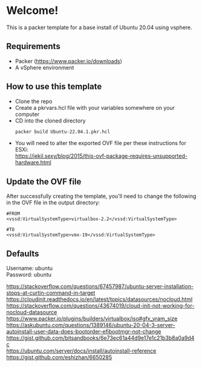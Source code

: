 
# Welcome!

This is a packer template for a base install of Ubuntu 20.04 using vsphere.

## Requirements

- Packer (https://www.packer.io/downloads)
- A vSphere environment

## How to use this template

- Clone the repo
- Create a pkrvars.hcl file with your variables somewhere on your computer
- CD into the cloned directory  
    ```bash
    packer build Ubuntu-22.04.1.pkr.hcl
    ```
- You will need to alter the exported OVF file per these instructions for ESXi:  
    https://jekil.sexy/blog/2015/this-ovf-package-requires-unsupported-hardware.html

## Update the OVF file

After successfully creating the template, you'll need to change the following in the OVF file in the output directory:
```
#FROM
<vssd:VirtualSystemType>virtualbox-2.2</vssd:VirtualSystemType>

#TO
<vssd:VirtualSystemType>vmx-19</vssd:VirtualSystemType>
```

## Defaults
Username: ubuntu  
Password: ubuntu

https://stackoverflow.com/questions/67457987/ubuntu-server-installation-stops-at-curtin-command-in-target  
https://cloudinit.readthedocs.io/en/latest/topics/datasources/nocloud.html  
https://stackoverflow.com/questions/43674019/cloud-init-not-working-for-nocloud-datasource  
https://www.packer.io/plugins/builders/virtualbox/iso#gfx_vram_size  
https://askubuntu.com/questions/1389146/ubuntu-20-04-3-server-autoinstall-user-data-does-bootorder-efibootmgr-not-change  
https://gist.github.com/bitsandbooks/6e73ec61a44d9e17e1c21b3b8a0a9d4c  
https://ubuntu.com/server/docs/install/autoinstall-reference  
https://gist.github.com/eshizhan/6650285  